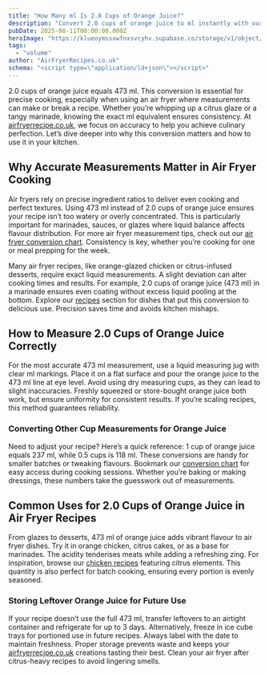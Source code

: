 ```yaml
---
title: "How Many ml Is 2.0 Cups of Orange Juice?"
description: "Convert 2.0 cups of orange juice to ml instantly with our easy guide. Perfect for air fryer recipes and precise cooking measurements."
pubDate: 2025-08-11T00:00:00.000Z
heroImage: "https://klueoymssxwfnxsvcyhv.supabase.co/storage/v1/object/public/md/how-many-ml-is-2-cups-of-orange-juice-be904a51.webp"
tags:
  - "volume"
author: "AirFryerRecipes.co.uk"
schema: "<script type=\"application/ld+json\"></script>"
---
```


<p>2.0 cups of orange juice equals 473 ml. This conversion is essential for precise cooking, especially when using an air fryer where measurements can make or break a recipe. Whether you’re whipping up a citrus glaze or a tangy marinade, knowing the exact ml equivalent ensures consistency. At <a href=https://www.airfryerrecipe.co.uk>airfryerrecipe.co.uk</a>, we focus on accuracy to help you achieve culinary perfection. Let’s dive deeper into why this conversion matters and how to use it in your kitchen.</p>

<h2>Why Accurate Measurements Matter in Air Fryer Cooking</h2>
<p>Air fryers rely on precise ingredient ratios to deliver even cooking and perfect textures. Using 473 ml instead of 2.0 cups of orange juice ensures your recipe isn’t too watery or overly concentrated. This is particularly important for marinades, sauces, or glazes where liquid balance affects flavour distribution. For more air fryer measurement tips, check out our <a href=https://www.airfryerrecipe.co.uk/air-fryer-conversion-chart>air fryer conversion chart</a>. Consistency is key, whether you’re cooking for one or meal prepping for the week.</p>

<p>Many air fryer recipes, like orange-glazed chicken or citrus-infused desserts, require exact liquid measurements. A slight deviation can alter cooking times and results. For example, 2.0 cups of orange juice (473 ml) in a marinade ensures even coating without excess liquid pooling at the bottom. Explore our <a href=https://www.airfryerrecipe.co.uk/recipes>recipes</a> section for dishes that put this conversion to delicious use. Precision saves time and avoids kitchen mishaps.</p>

<h2>How to Measure 2.0 Cups of Orange Juice Correctly</h2>
<p>For the most accurate 473 ml measurement, use a liquid measuring jug with clear ml markings. Place it on a flat surface and pour the orange juice to the 473 ml line at eye level. Avoid using dry measuring cups, as they can lead to slight inaccuracies. Freshly squeezed or store-bought orange juice both work, but ensure uniformity for consistent results. If you’re scaling recipes, this method guarantees reliability.</p>

<h3>Converting Other Cup Measurements for Orange Juice</h3>
<p>Need to adjust your recipe? Here’s a quick reference: 1 cup of orange juice equals 237 ml, while 0.5 cups is 118 ml. These conversions are handy for smaller batches or tweaking flavours. Bookmark our <a href=https://www.airfryerrecipe.co.uk/air-fryer-conversion-chart>conversion chart</a> for easy access during cooking sessions. Whether you’re baking or making dressings, these numbers take the guesswork out of measurements.</p>

<h2>Common Uses for 2.0 Cups of Orange Juice in Air Fryer Recipes</h2>
<p>From glazes to desserts, 473 ml of orange juice adds vibrant flavour to air fryer dishes. Try it in orange chicken, citrus cakes, or as a base for marinades. The acidity tenderises meats while adding a refreshing zing. For inspiration, browse our <a href=https://www.airfryerrecipe.co.uk/recipe-category/chicken>chicken recipes</a> featuring citrus elements. This quantity is also perfect for batch cooking, ensuring every portion is evenly seasoned.</p>

<h3>Storing Leftover Orange Juice for Future Use</h3>
<p>If your recipe doesn’t use the full 473 ml, transfer leftovers to an airtight container and refrigerate for up to 3 days. Alternatively, freeze in ice cube trays for portioned use in future recipes. Always label with the date to maintain freshness. Proper storage prevents waste and keeps your <a href=https://www.airfryerrecipe.co.uk>airfryerrecipe.co.uk</a> creations tasting their best. Clean your air fryer after citrus-heavy recipes to avoid lingering smells.</p>